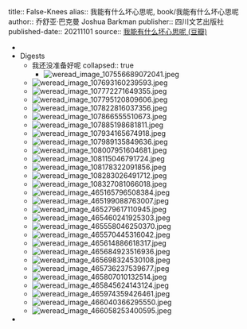 title:: False-Knees
alias:: 我能有什么坏心思呢, book/我能有什么坏心思呢
author:: 乔舒亚·巴克曼 Joshua Barkman
publisher:: 四川文艺出版社
published-date:: 20211101
source:: [我能有什么坏心思呢 (豆瓣)](https://book.douban.com/subject/35632117/)

-
- Digests
  - 我还没准备好呢
    collapsed:: true
    - ![weread_image_107556689072041.jpeg](../assets/book/false.knees/weread_image_107556689072041_1647245079689_0.jpeg)
  - ![weread_image_107693160239593.jpeg](../assets/book/false.knees/weread_image_107693160239593_1647245102492_0.jpeg)
  - ![weread_image_107772271649355.jpeg](../assets/book/false.knees/weread_image_107772271649355_1647245118877_0.jpeg)
  - ![weread_image_107795120809606.jpeg](../assets/book/false.knees/weread_image_107795120809606_1647245127411_0.jpeg)
  - ![weread_image_107822816037356.jpeg](../assets/book/false.knees/weread_image_107822816037356_1647245129146_0.jpeg)
  - ![weread_image_107866555510673.jpeg](../assets/book/false.knees/weread_image_107866555510673_1647245131466_0.jpeg)
  - ![weread_image_107885198681811.jpeg](../assets/book/false.knees/weread_image_107885198681811_1647245137470_0.jpeg)
  - ![weread_image_107934165674918.jpeg](../assets/book/false.knees/weread_image_107934165674918_1647245250769_0.jpeg)
  - ![weread_image_107989135849636.jpeg](../assets/book/false.knees/weread_image_107989135849636_1647245257558_0.jpeg)
  - ![weread_image_108007951604681.jpeg](../assets/book/false.knees/weread_image_108007951604681_1647245259026_0.jpeg)
  - ![weread_image_108115046791724.jpeg](../assets/book/false.knees/weread_image_108115046791724_1647245260344_0.jpeg)
  - ![weread_image_108178322091856.jpeg](../assets/book/false.knees/weread_image_108178322091856_1647245261610_0.jpeg)
  - ![weread_image_108283026491712.jpeg](../assets/book/false.knees/weread_image_108283026491712_1647245262842_0.jpeg)
  - ![weread_image_108327081066018.jpeg](../assets/book/false.knees/weread_image_108327081066018_1647245264067_0.jpeg)
  - ![weread_image_465165796508384.jpeg](../assets/book/false.knees/weread_image_465165796508384_1647245265384_0.jpeg)
  - ![weread_image_465199088763007.jpeg](../assets/book/false.knees/weread_image_465199088763007_1647245267181_0.jpeg)
  - ![weread_image_465279617110945.jpeg](../assets/book/false.knees/weread_image_465279617110945_1647245268583_0.jpeg)
  - ![weread_image_465460241925303.jpeg](../assets/book/false.knees/weread_image_465460241925303_1647245270104_0.jpeg)
  - ![weread_image_465558046250370.jpeg](../assets/book/false.knees/weread_image_465558046250370_1647245276528_0.jpeg)
  - ![weread_image_465570445316042.jpeg](../assets/book/false.knees/weread_image_465570445316042_1647245277856_0.jpeg)
  - ![weread_image_465614886618317.jpeg](../assets/book/false.knees/weread_image_465614886618317_1647245278994_0.jpeg)
  - ![weread_image_465684923516936.jpeg](../assets/book/false.knees/weread_image_465684923516936_1647245281122_0.jpeg)
  - ![weread_image_465698324530108.jpeg](../assets/book/false.knees/weread_image_465698324530108_1647245282348_0.jpeg)
  - ![weread_image_465736237539677.jpeg](../assets/book/false.knees/weread_image_465736237539677_1647245283708_0.jpeg)
  - ![weread_image_465807010132514.jpeg](../assets/book/false.knees/weread_image_465807010132514_1647245286095_0.jpeg)
  - ![weread_image_465845624143124.jpeg](../assets/book/false.knees/weread_image_465845624143124_1647245287116_0.jpeg)
  - ![weread_image_465974359426461.jpeg](../assets/book/false.knees/weread_image_465974359426461_1647245288362_0.jpeg)
  - ![weread_image_466040366295550.jpeg](../assets/book/false.knees/weread_image_466040366295550_1647245289464_0.jpeg)
  - ![weread_image_466058253400595.jpeg](../assets/book/false.knees/weread_image_466058253400595_1647245290816_0.jpeg)
-